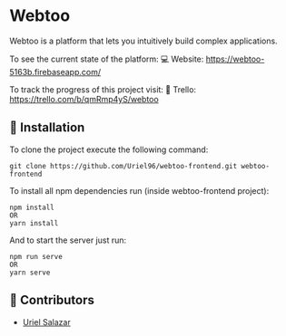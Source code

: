 # Webtoo
Webtoo is a platform that lets you intuitively build complex applications.

To see the current state of the platform:
:computer: Website: https://webtoo-5163b.firebaseapp.com/

To track the progress of this project visit:
:pencil: Trello: https://trello.com/b/qmRmp4yS/webtoo

## :rocket: Installation
To clone the project execute the following command:
```
git clone https://github.com/Uriel96/webtoo-frontend.git webtoo-frontend
```
To install all npm dependencies run (inside webtoo-frontend project):
```
npm install
OR
yarn install
```
And to start the server just run:
```
npm run serve
OR
yarn serve
```

## :busts_in_silhouette: Contributors
- [Uriel Salazar](https://github.com/Uriel96)
